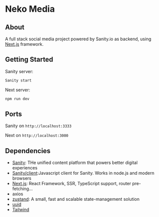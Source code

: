 # Neko Media

## About

A full stack social media project powered by Sanity.io as backend, using [Next.js](https://nextjs.org/) framework.

## Getting Started

Sanity server:

```bash
Sanity start

```

Next server:

```bash
npm run dev

```

## Ports

Sanity on `http://localhost:3333`

Next on `http://localhost:3000`

## Dependencies

-   [Sanity](https://www.sanity.io/): THe unified content platform that powers better digital experiences
-   [Sanity/client](https://www.npmjs.com/package/@sanity/client):Javascript client for Sanity. Works in node.js and modern browsers
-   [Next.js](https://nextjs.org/): React Framework, SSR, TypeScript support, router pre-fetching...
-   axios
-   [zustand](https://www.npmjs.com/package/zustand): A small, fast and scalable state-management solution
-   [uuid](https://www.npmjs.com/package/uuidv4)
-   [Tailwind](https://tailwindcss.com/)
